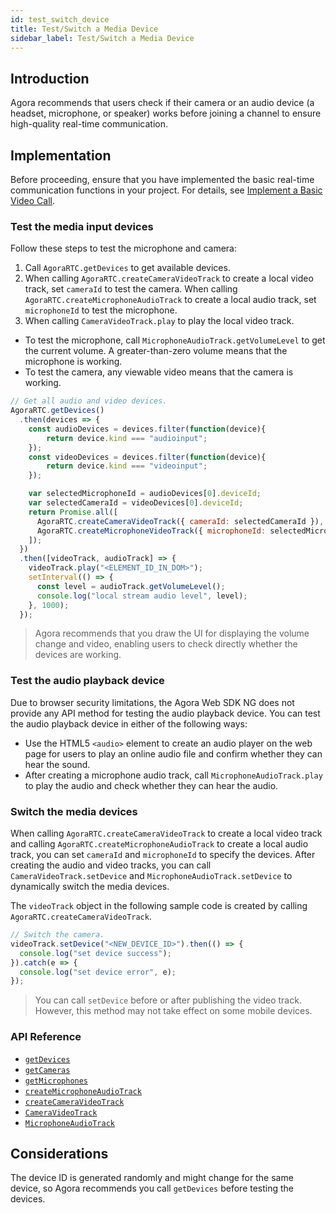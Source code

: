 ```yaml
---
id: test_switch_device
title: Test/Switch a Media Device
sidebar_label: Test/Switch a Media Device
---
```


## Introduction

Agora recommends that users check if their camera or an audio device (a headset, microphone, or speaker) works before joining a channel to ensure high-quality real-time communication.

## Implementation

Before proceeding, ensure that you have implemented the basic real-time communication functions in your project. For details, see [Implement a Basic Video Call](basic_call.md).

### Test the media input devices

Follow these steps to test the microphone and camera:

1. Call `AgoraRTC.getDevices` to get available devices.
2. When calling `AgoraRTC.createCameraVideoTrack` to create a local video track, set `cameraId` to test the camera. When calling `AgoraRTC.createMicrophoneAudioTrack` to create a local audio track, set `microphoneId` to test the microphone.
3. When calling `CameraVideoTrack.play` to play the local video track.
  - To test the microphone, call `MicrophoneAudioTrack.getVolumeLevel` to get the current volume. A greater-than-zero volume means that the microphone is working.
  - To test the camera, any viewable video means that the camera is working.

```js
// Get all audio and video devices.
AgoraRTC.getDevices()
  .then(devices => {
    const audioDevices = devices.filter(function(device){
        return device.kind === "audioinput";
    });
    const videoDevices = devices.filter(function(device){
        return device.kind === "videoinput";
    });

    var selectedMicrophoneId = audioDevices[0].deviceId;
    var selectedCameraId = videoDevices[0].deviceId;
    return Promise.all([
      AgoraRTC.createCameraVideoTrack({ cameraId: selectedCameraId }),
      AgoraRTC.createMicrophoneVideoTrack({ microphoneId: selectedMicrophoneId }),
    ]);
  })
  .then([videoTrack, audioTrack] => {
    videoTrack.play("<ELEMENT_ID_IN_DOM>");
    setInterval(() => {
      const level = audioTrack.getVolumeLevel();
      console.log("local stream audio level", level);
    }, 1000);
  });
```

> Agora recommends that you draw the UI for displaying the volume change and video, enabling users to check directly whether the devices are working.

### Test the audio playback device

Due to browser security limitations, the Agora Web SDK NG does not provide any API method for testing the audio playback device. You can test the audio playback device in either of the following ways:

- Use the HTML5 `<audio>` element to create an audio player on the web page for users to play an online audio file and confirm whether they can hear the sound.
- After creating a microphone audio track, call `MicrophoneAudioTrack.play` to play the audio and check whether they can hear the audio.

### Switch the media devices

When calling `AgoraRTC.createCameraVideoTrack` to create a local video track and calling `AgoraRTC.createMicrophoneAudioTrack` to create a local audio track, you can set `cameraId` and `microphoneId` to specify the devices. After creating the audio and video tracks, you can call `CameraVideoTrack.setDevice` and `MicrophoneAudioTrack.setDevice` to dynamically switch the media devices.

The `videoTrack` object in the following sample code is created by calling `AgoraRTC.createCameraVideoTrack`.

```js
// Switch the camera.
videoTrack.setDevice("<NEW_DEVICE_ID>").then(() => {
  console.log("set device success");
}).catch(e => {
  console.log("set device error", e);
});
```

> You can call `setDevice` before or after publishing the video track. However, this method may not take effect on some mobile devices.

### API Reference
- [`getDevices`](/api/en/interfaces/iagorartc.html#getdevices)
- [`getCameras`](/api/en/interfaces/iagorartc.html#getcameras)
- [`getMicrophones`](/api/en/interfaces/iagorartc.html#getmicrophones)
- [`createMicrophoneAudioTrack`](/api/en/interfaces/iagorartc.html#createmicrophoneaudiotrackm)
- [`createCameraVideoTrack`](/api/en/interfaces/iagorartc.html#createcameravideotrack)
- [`CameraVideoTrack`](/api/en/interfaces/icameravideotrack.html)
- [`MicrophoneAudioTrack`](/api/en/interfaces/imicrophoneaudiotrack.html)

## Considerations
The device ID is generated randomly and might change for the same device, so Agora recommends you call `getDevices` before testing the devices.